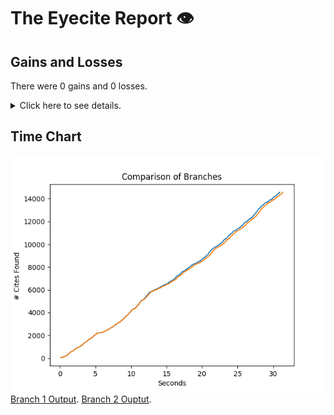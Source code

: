 # The Eyecite Report :eye:



Gains and Losses
---------
There were 0 gains and 0 losses.

<details>
<summary>Click here to see details.</summary>

|     id     |  Gain  |  Loss  |
| ---------- | ------ | ------ |


</details>



Time Chart
---------

![image](https://raw.githubusercontent.com/flooie/pingme/artifacts/13/results/chart.png)
[Branch 1 Output](https://raw.githubusercontent.com/flooie/pingme/artifacts/13/results/4b49746db2138f951dba13f2309e8636d46b30e0.json).
[Branch 2 Ouptut](https://raw.githubusercontent.com/flooie/pingme/artifacts/13/results/119ec56c27cb92199520edfbc63dc17932e0cff7.json).
